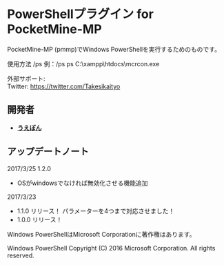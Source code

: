 # PowerShellプラグイン for PocketMine-MP
PocketMine-MP (pmmp)でWindows PowerShellを実行するためのものです。

使用方法
/ps <powershell-command>
例：/ps ps C:\xampp\htdocs\mcrcon.exe

外部サポート:<br>
Twitter: https://twitter.com/Takesikaityo<br>

## 開発者
* __[うえぽん](https://twitter.com/takesi_kaityo)__

## アップデートノート
2017/3/25
1.2.0
- OSがwindowsでなければ無効化させる機能追加

2017/3/23
- 1.1.0 リリース！
パラメーターを4つまで対応させました！
- 1.0.0 リリース！

Windows PowerShellはMicrosoft Corporationに著作権はあります。

Windows PowerShell
Copyright (C) 2016 Microsoft Corporation. All rights reserved.
